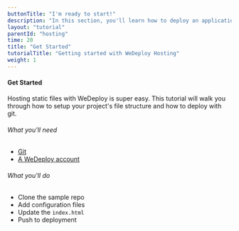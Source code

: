 ```yaml
---
buttonTitle: "I'm ready to start!"
description: "In this section, you'll learn how to deploy an application using WeDeploy Hosting."
layout: "tutorial"
parentId: "hosting"
time: 20
title: "Get Started"
tutorialTitle: "Getting started with WeDeploy Hosting"
weight: 1
---
```


#### Get Started

Hosting static files with WeDeploy is super easy. This tutorial will walk you through how to setup your project's file structure and how to deploy with git.

###### What you'll need

<ul class="checklist">
	<li><a href="https://git-scm.com/downloads" target="_blank">Git</a></li>
	<li><a href="http://dashboard.wedeploy.com/signup" target="_blank">A WeDeploy account</a></li>
</ul>

###### What you'll do

<ul class="checklist">
	<li>Clone the sample repo</li>
	<li>Add configuration files</li>
	<li>Update the&nbsp;<code>index.html</code></li>
	<li>Push to deployment</li>
</ul>

